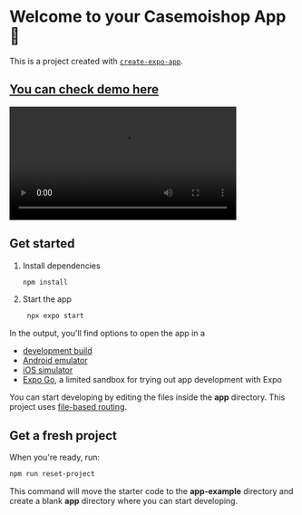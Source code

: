 # Welcome to your Casemoishop App 👋

This is a project created with [`create-expo-app`](https://www.npmjs.com/package/create-expo-app).

## [You can check demo here](https://utfs.io/f/c3c35467-c788-47e6-b849-cbcbfa5e7acb-yvbafu.50.44.mp4)

<video width="400" controls>
  <source src="https://www.dailymotion.com/video/x93bn7c4" type="video/mp4">
  Your browser does not support the video tag.
</video>

## Get started

1. Install dependencies

   ```bash
   npm install
   ```

2. Start the app

   ```bash
    npx expo start
   ```

In the output, you'll find options to open the app in a

- [development build](https://docs.expo.dev/develop/development-builds/introduction/)
- [Android emulator](https://docs.expo.dev/workflow/android-studio-emulator/)
- [iOS simulator](https://docs.expo.dev/workflow/ios-simulator/)
- [Expo Go](https://expo.dev/go), a limited sandbox for trying out app development with Expo

You can start developing by editing the files inside the **app** directory. This project uses [file-based routing](https://docs.expo.dev/router/introduction).

## Get a fresh project

When you're ready, run:

```bash
npm run reset-project
```

This command will move the starter code to the **app-example** directory and create a blank **app** directory where you can start developing.
